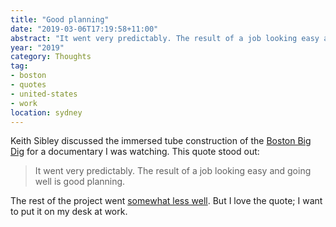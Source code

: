 ```yaml
---
title: "Good planning"
date: "2019-03-06T17:19:58+11:00"
abstract: "It went very predictably. The result of a job looking easy and going well is good planning."
year: "2019"
category: Thoughts
tag:
- boston
- quotes
- united-states
- work
location: sydney
---
```

Keith Sibley discussed the immersed tube construction of the [Boston Big Dig] for a documentary I was watching. This quote stood out:

> It went very predictably. The result of a job looking easy and going well is good planning. 

The rest of the project went [somewhat less well]. But I love the quote; I want to put it on my desk at work.

[somewhat less well]: https://en.wikipedia.org/wiki/Big_Dig#Problems
[Boston Big Dig]: https://www.mass.gov/info-details/the-big-dig-project-background

